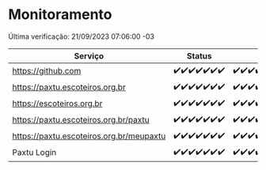 # Monitoramento

Última verificação: 21/09/2023 07:06:00 -03

|Serviço|Status|Últimas 24h|
|---|---|---|
|https://github.com|<span title="2023-09-14: OK=24">✔️</span><span title="2023-09-15: OK=24">✔️</span><span title="2023-09-16: OK=24">✔️</span><span title="2023-09-17: OK=24">✔️</span><span title="2023-09-18: OK=24">✔️</span><span title="2023-09-19: OK=24">✔️</span><span title="2023-09-20: OK=10">✔️</span>|<span title="20/09/2023 07:06:00 -03 : 200">✔️</span><span title="20/09/2023 08:03:00 -03 : 200">✔️</span><span title="20/09/2023 09:11:00 -03 : 200">✔️</span><span title="20/09/2023 10:09:00 -03 : 200">✔️</span><span title="20/09/2023 11:06:00 -03 : 200">✔️</span><span title="20/09/2023 12:06:00 -03 : 200">✔️</span><span title="20/09/2023 13:07:00 -03 : 200">✔️</span><span title="20/09/2023 14:04:00 -03 : 200">✔️</span><span title="20/09/2023 15:07:00 -03 : 200">✔️</span><span title="20/09/2023 16:03:00 -03 : 200">✔️</span><span title="20/09/2023 17:06:00 -03 : 200">✔️</span><span title="20/09/2023 18:03:00 -03 : 200">✔️</span><span title="20/09/2023 19:04:00 -03 : 200">✔️</span><span title="20/09/2023 20:04:00 -03 : 200">✔️</span><span title="20/09/2023 21:28:00 -03 : 200">✔️</span><span title="20/09/2023 22:39:00 -03 : 200">✔️</span><span title="20/09/2023 23:13:00 -03 : 200">✔️</span><span title="21/09/2023 00:06:00 -03 : 200">✔️</span><span title="21/09/2023 01:07:00 -03 : 200">✔️</span><span title="21/09/2023 02:04:00 -03 : 200">✔️</span><span title="21/09/2023 03:08:00 -03 : 200">✔️</span><span title="21/09/2023 04:05:00 -03 : 200">✔️</span><span title="21/09/2023 05:08:00 -03 : 200">✔️</span><span title="21/09/2023 06:06:00 -03 : 200">✔️</span><span title="21/09/2023 07:06:00 -03 : 200">✔️</span>|
|https://paxtu.escoteiros.org.br|<span title="2023-09-14: OK=24">✔️</span><span title="2023-09-15: OK=24">✔️</span><span title="2023-09-16: OK=24">✔️</span><span title="2023-09-17: OK=24">✔️</span><span title="2023-09-18: OK=24">✔️</span><span title="2023-09-19: OK=24">✔️</span><span title="2023-09-20: OK=10">✔️</span>|<span title="20/09/2023 07:06:00 -03 : 200">✔️</span><span title="20/09/2023 08:03:00 -03 : 200">✔️</span><span title="20/09/2023 09:11:00 -03 : 200">✔️</span><span title="20/09/2023 10:09:00 -03 : 200">✔️</span><span title="20/09/2023 11:06:00 -03 : 200">✔️</span><span title="20/09/2023 12:06:00 -03 : 200">✔️</span><span title="20/09/2023 13:07:00 -03 : 200">✔️</span><span title="20/09/2023 14:04:00 -03 : 200">✔️</span><span title="20/09/2023 15:07:00 -03 : 200">✔️</span><span title="20/09/2023 16:03:00 -03 : 200">✔️</span><span title="20/09/2023 17:06:00 -03 : 200">✔️</span><span title="20/09/2023 18:03:00 -03 : 200">✔️</span><span title="20/09/2023 19:04:00 -03 : 200">✔️</span><span title="20/09/2023 20:04:00 -03 : 200">✔️</span><span title="20/09/2023 21:28:00 -03 : 200">✔️</span><span title="20/09/2023 22:39:00 -03 : 200">✔️</span><span title="20/09/2023 23:13:00 -03 : 200">✔️</span><span title="21/09/2023 00:06:00 -03 : 200">✔️</span><span title="21/09/2023 01:07:00 -03 : 200">✔️</span><span title="21/09/2023 02:04:00 -03 : 200">✔️</span><span title="21/09/2023 03:08:00 -03 : 200">✔️</span><span title="21/09/2023 04:05:00 -03 : 200">✔️</span><span title="21/09/2023 05:08:00 -03 : 200">✔️</span><span title="21/09/2023 06:06:00 -03 : 200">✔️</span><span title="21/09/2023 07:06:00 -03 : 200">✔️</span>|
|https://escoteiros.org.br|<span title="2023-09-14: OK=24">✔️</span><span title="2023-09-15: OK=24">✔️</span><span title="2023-09-16: OK=24">✔️</span><span title="2023-09-17: OK=24">✔️</span><span title="2023-09-18: OK=24">✔️</span><span title="2023-09-19: OK=24">✔️</span><span title="2023-09-20: OK=10">✔️</span>|<span title="20/09/2023 07:06:00 -03 : 200">✔️</span><span title="20/09/2023 08:03:00 -03 : 200">✔️</span><span title="20/09/2023 09:11:00 -03 : 200">✔️</span><span title="20/09/2023 10:09:00 -03 : 200">✔️</span><span title="20/09/2023 11:06:00 -03 : 200">✔️</span><span title="20/09/2023 12:06:00 -03 : 200">✔️</span><span title="20/09/2023 13:07:00 -03 : 200">✔️</span><span title="20/09/2023 14:04:00 -03 : 200">✔️</span><span title="20/09/2023 15:07:00 -03 : 200">✔️</span><span title="20/09/2023 16:03:00 -03 : 200">✔️</span><span title="20/09/2023 17:06:00 -03 : 200">✔️</span><span title="20/09/2023 18:03:00 -03 : 200">✔️</span><span title="20/09/2023 19:04:00 -03 : 200">✔️</span><span title="20/09/2023 20:04:00 -03 : 200">✔️</span><span title="20/09/2023 21:28:00 -03 : 200">✔️</span><span title="20/09/2023 22:39:00 -03 : 200">✔️</span><span title="20/09/2023 23:13:00 -03 : 0">❌</span><span title="21/09/2023 00:06:00 -03 : 200">✔️</span><span title="21/09/2023 01:07:00 -03 : 200">✔️</span><span title="21/09/2023 02:04:00 -03 : 200">✔️</span><span title="21/09/2023 03:08:00 -03 : 200">✔️</span><span title="21/09/2023 04:05:00 -03 : 200">✔️</span><span title="21/09/2023 05:08:00 -03 : 200">✔️</span><span title="21/09/2023 06:06:00 -03 : 200">✔️</span><span title="21/09/2023 07:06:00 -03 : 200">✔️</span>|
|https://paxtu.escoteiros.org.br/paxtu|<span title="2023-09-14: OK=24">✔️</span><span title="2023-09-15: OK=24">✔️</span><span title="2023-09-16: OK=24">✔️</span><span title="2023-09-17: OK=24">✔️</span><span title="2023-09-18: OK=24">✔️</span><span title="2023-09-19: OK=24">✔️</span><span title="2023-09-20: OK=10">✔️</span>|<span title="20/09/2023 07:06:00 -03 : 200">✔️</span><span title="20/09/2023 08:03:00 -03 : 200">✔️</span><span title="20/09/2023 09:11:00 -03 : 200">✔️</span><span title="20/09/2023 10:09:00 -03 : 200">✔️</span><span title="20/09/2023 11:06:00 -03 : 200">✔️</span><span title="20/09/2023 12:06:00 -03 : 200">✔️</span><span title="20/09/2023 13:07:00 -03 : 200">✔️</span><span title="20/09/2023 14:04:00 -03 : 200">✔️</span><span title="20/09/2023 15:07:00 -03 : 200">✔️</span><span title="20/09/2023 16:03:00 -03 : 200">✔️</span><span title="20/09/2023 17:06:00 -03 : 200">✔️</span><span title="20/09/2023 18:03:00 -03 : 200">✔️</span><span title="20/09/2023 19:04:00 -03 : 200">✔️</span><span title="20/09/2023 20:04:00 -03 : 200">✔️</span><span title="20/09/2023 21:28:00 -03 : 200">✔️</span><span title="20/09/2023 22:39:00 -03 : 200">✔️</span><span title="20/09/2023 23:13:00 -03 : 200">✔️</span><span title="21/09/2023 00:06:00 -03 : 200">✔️</span><span title="21/09/2023 01:07:00 -03 : 200">✔️</span><span title="21/09/2023 02:04:00 -03 : 200">✔️</span><span title="21/09/2023 03:08:00 -03 : 200">✔️</span><span title="21/09/2023 04:05:00 -03 : 200">✔️</span><span title="21/09/2023 05:08:00 -03 : 200">✔️</span><span title="21/09/2023 06:06:00 -03 : 200">✔️</span><span title="21/09/2023 07:06:00 -03 : 200">✔️</span>|
|https://paxtu.escoteiros.org.br/meupaxtu|<span title="2023-09-14: OK=24">✔️</span><span title="2023-09-15: OK=24">✔️</span><span title="2023-09-16: OK=24">✔️</span><span title="2023-09-17: OK=24">✔️</span><span title="2023-09-18: OK=24">✔️</span><span title="2023-09-19: OK=24">✔️</span><span title="2023-09-20: OK=10">✔️</span>|<span title="20/09/2023 07:06:00 -03 : 200">✔️</span><span title="20/09/2023 08:03:00 -03 : 200">✔️</span><span title="20/09/2023 09:11:00 -03 : 200">✔️</span><span title="20/09/2023 10:09:00 -03 : 200">✔️</span><span title="20/09/2023 11:06:00 -03 : 200">✔️</span><span title="20/09/2023 12:06:00 -03 : 200">✔️</span><span title="20/09/2023 13:07:00 -03 : 200">✔️</span><span title="20/09/2023 14:04:00 -03 : 200">✔️</span><span title="20/09/2023 15:07:00 -03 : 200">✔️</span><span title="20/09/2023 16:03:00 -03 : 200">✔️</span><span title="20/09/2023 17:06:00 -03 : 200">✔️</span><span title="20/09/2023 18:03:00 -03 : 200">✔️</span><span title="20/09/2023 19:04:00 -03 : 200">✔️</span><span title="20/09/2023 20:04:00 -03 : 200">✔️</span><span title="20/09/2023 21:28:00 -03 : 200">✔️</span><span title="20/09/2023 22:39:00 -03 : 200">✔️</span><span title="20/09/2023 23:13:00 -03 : 200">✔️</span><span title="21/09/2023 00:06:00 -03 : 200">✔️</span><span title="21/09/2023 01:07:00 -03 : 200">✔️</span><span title="21/09/2023 02:04:00 -03 : 200">✔️</span><span title="21/09/2023 03:08:00 -03 : 200">✔️</span><span title="21/09/2023 04:05:00 -03 : 200">✔️</span><span title="21/09/2023 05:08:00 -03 : 200">✔️</span><span title="21/09/2023 06:06:00 -03 : 200">✔️</span><span title="21/09/2023 07:06:00 -03 : 200">✔️</span>|
|Paxtu Login|<span title="2023-09-14: OK=24">✔️</span><span title="2023-09-15: OK=24">✔️</span><span title="2023-09-16: OK=24">✔️</span><span title="2023-09-17: OK=24">✔️</span><span title="2023-09-18: OK=24">✔️</span><span title="2023-09-19: OK=24">✔️</span><span title="2023-09-20: OK=10">✔️</span>|<span title="20/09/2023 07:06:00 -03 : 200">✔️</span><span title="20/09/2023 08:03:00 -03 : 200">✔️</span><span title="20/09/2023 09:11:00 -03 : 200">✔️</span><span title="20/09/2023 10:09:00 -03 : 200">✔️</span><span title="20/09/2023 11:06:00 -03 : 200">✔️</span><span title="20/09/2023 12:06:00 -03 : 200">✔️</span><span title="20/09/2023 13:07:00 -03 : 200">✔️</span><span title="20/09/2023 14:04:00 -03 : 200">✔️</span><span title="20/09/2023 15:07:00 -03 : 200">✔️</span><span title="20/09/2023 16:03:00 -03 : 200">✔️</span><span title="20/09/2023 17:06:00 -03 : 200">✔️</span><span title="20/09/2023 18:03:00 -03 : 200">✔️</span><span title="20/09/2023 19:04:00 -03 : 200">✔️</span><span title="20/09/2023 20:04:00 -03 : 200">✔️</span><span title="20/09/2023 21:28:00 -03 : 200">✔️</span><span title="20/09/2023 22:39:00 -03 : 200">✔️</span><span title="20/09/2023 23:13:00 -03 : 200">✔️</span><span title="21/09/2023 00:06:00 -03 : 200">✔️</span><span title="21/09/2023 01:07:00 -03 : 200">✔️</span><span title="21/09/2023 02:04:00 -03 : 200">✔️</span><span title="21/09/2023 03:08:00 -03 : 200">✔️</span><span title="21/09/2023 04:06:00 -03 : 200">✔️</span><span title="21/09/2023 05:08:00 -03 : 200">✔️</span><span title="21/09/2023 06:06:00 -03 : 200">✔️</span><span title="21/09/2023 07:06:00 -03 : 200">✔️</span>|
